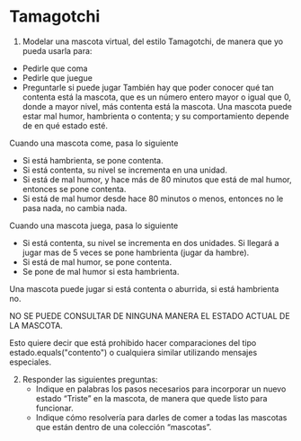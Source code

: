 # Tamagotchi

1. Modelar una mascota virtual, del estilo Tamagotchi, de manera que yo pueda usarla para: 

* Pedirle que coma
* Pedirle que juegue
* Preguntarle si puede jugar
También hay que poder conocer qué tan contenta está la mascota, que es un número entero mayor o igual que 0, donde a mayor nivel, más contenta está la mascota.
Una mascota puede estar mal humor, hambrienta o contenta; y su comportamiento depende de en qué estado esté.

Cuando una mascota come, pasa lo siguiente

* Si está hambrienta, se pone contenta. 
* Si está contenta, su nivel se incrementa en una unidad.
* Si está de mal humor, y hace más de 80 minutos que está de mal humor, entonces se pone contenta.
* Si está de mal humor desde hace 80 minutos o menos, entonces no le pasa nada, no cambia nada.

Cuando una mascota juega, pasa lo siguiente

* Si está contenta, su nivel se incrementa en dos unidades. Si llegará a jugar mas de 5 veces se pone hambrienta (jugar da hambre).
* Si está de mal humor, se pone contenta.
* Se pone de mal humor si esta hambrienta.

Una mascota puede jugar si está contenta o aburrida, si está hambrienta no.

NO SE PUEDE CONSULTAR DE NINGUNA MANERA EL ESTADO ACTUAL DE LA MASCOTA.

Esto quiere decir que está prohibido hacer comparaciones del tipo estado.equals("contento") o cualquiera similar utilizando mensajes especiales.

2. Responder las siguientes preguntas:
    * Indique en palabras los pasos necesarios para incorporar un nuevo estado “Triste” en la mascota, de manera que quede listo para funcionar.
    * Indique cómo resolvería para darles de comer a todas las mascotas que están dentro de una colección “mascotas”.
